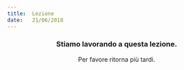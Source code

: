 ```yaml
---
title:  Lezione
date:   21/06/2018
---
```


### <center>Stiamo lavorando a questa lezione.</center>
<center>Per favore ritorna più tardi.</center>